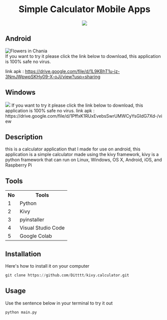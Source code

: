 <h1 style='text-align:center;'>Simple Calculator Mobile Apps</h1>

<p style='text-align:center;'>
    <a href="https://github.com/psf/black"><img src="https://img.shields.io/badge/code%20style-black-000000.svg" /></a>
</p>

<h2> Android </h2>
<img src="https://media.discordapp.net/attachments/888079059010093146/908625272427905034/Screenshot_20211112-145215.png?width=237&height=473" alt="Flowers in Chania">
<br>
If you want to try it please click the link below to download, this application is 100% safe no virus.

link apk : https://drive.google.com/file/d/1L9KBhT1u-jz-3NmJWpwpSKHy09-X-oJj/view?usp=sharing

<h2> Windows </h2>
<img src='https://media.discordapp.net/attachments/811059158143991859/909390543140827196/unknown.png?width=609&height=473'>
If you want to try it please click the link below to download, this application is 100% safe no virus.
link apk : https://drive.google.com/file/d/1PffxK1RUxEvebsSwrUMWCyYsGIdG7Xd-/view

## Description
this is a calculator application that I made for use on android, this application is a simple calculator made using the kivy framework, kivy is a python framework that can run on Linux, Windows, OS X, Android, iOS, and Raspberry Pi

<h2> Tools </h2>
<table>
    <tr>
        <th>No</th>
        <th>Tools</th>
    </tr>
    <tr>
        <td>1</td>
        <td>Python</td>
    </tr>
    <tr>
        <td>2</td>
        <td>Kivy</td>
    </tr>
    <tr>
        <td>3</td>
        <td>pyinstaller</td>
    </tr>
    <tr>
        <td>4</td>
        <td>Visual Studio Code</td>
    </tr>
    <tr>
        <td>5</td>
        <td>Google Colab</td>
    </tr>
</table>

## Installation
Here's how to install it on your computer
````python
git clone https://github.com/Ditttt/kivy.calculator.git
````

## Usage
Use the sentence below in your terminal to try it out
````python
python main.py
````
